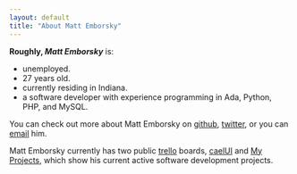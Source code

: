 ```yaml
---
layout: default
title: "About Matt Emborsky"
---
```

**Roughly, _Matt Emborsky_** is:

- unemployed.
- 27 years old.
- currently residing in Indiana.
- a software developer with experience programming in Ada, Python, PHP, and MySQL.

You can check out more about Matt Emborsky on [github](https://github.com/memborsky "memborsky on github"), [twitter](https://twitter.com/memborsky "memborsky on twitter"), or you can [email](mailto:memborsky@gmail.com "memborsky on email") him.

Matt Emborsky currently has two public [trello](https://trello.com/ "trello") boards, [caelUI](https://trello.com/board/caelui/4ea25d361b163a00000e161a "caelUI on trello") and [My Projects](https://trello.com/board/my-projects/4ec18fa7d5503e0874638820 "memborsky's projects"), which show his current active software development projects.